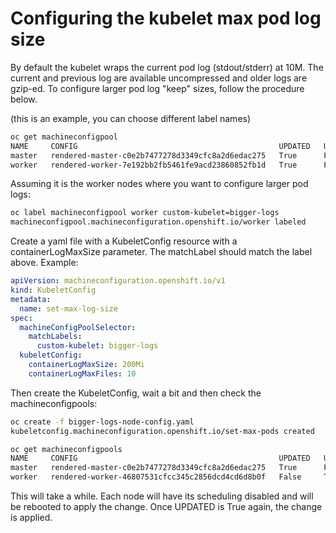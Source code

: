 # Configuring the kubelet max pod log size
By default the kubelet wraps the current pod log (stdout/stderr) at 10M.   The current and previous log are available uncompressed and older logs are gzip-ed.   To configure larger pod log "keep" sizes, follow the procedure below.

(this is an example, you can choose different label names)

``` bash
oc get machineconfigpool
NAME     CONFIG                                             UPDATED   UPDATING   DEGRADED
master   rendered-master-c0e2b7477278d3349cfc8a2d6edac275   True      False      False
worker   rendered-worker-7e192bb2fb5461fe9acd23860852fb1d   True      False      False
```

Assuming it is the worker nodes where you want to configure larger pod logs:

``` bash
oc label machineconfigpool worker custom-kubelet=bigger-logs        
machineconfigpool.machineconfiguration.openshift.io/worker labeled
```

Create a yaml file with a KubeletConfig resource with a containerLogMaxSize parameter.  The matchLabel should match the label above.  Example:
``` yaml
apiVersion: machineconfiguration.openshift.io/v1
kind: KubeletConfig
metadata:
  name: set-max-log-size 
spec:
  machineConfigPoolSelector:
    matchLabels:
      custom-kubelet: bigger-logs
  kubeletConfig:
    containerLogMaxSize: 200Mi
    containerLogMaxFiles: 10
```

Then create the KubeletConfig, wait a bit and then check the machineconfigpools:

``` bash
oc create -f bigger-logs-node-config.yaml 
kubeletconfig.machineconfiguration.openshift.io/set-max-pods created

oc get machineconfigpools           
NAME     CONFIG                                             UPDATED   UPDATING   DEGRADED
master   rendered-master-c0e2b7477278d3349cfc8a2d6edac275   True      False      False
worker   rendered-worker-46807531cfcc345c2856dcd4cd6d8b0f   False     True       False
```

This will take a while.  Each node will have its scheduling disabled and will be rebooted to apply the change.   Once UPDATED is True again, the change is applied.
